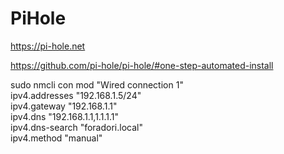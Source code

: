 # PiHole

https://pi-hole.net

https://github.com/pi-hole/pi-hole/#one-step-automated-install



sudo nmcli con mod "Wired connection 1" \
  ipv4.addresses "192.168.1.5/24" \
  ipv4.gateway "192.168.1.1" \
  ipv4.dns "192.168.1.1,1.1.1.1" \
  ipv4.dns-search "foradori.local" \
  ipv4.method "manual"
